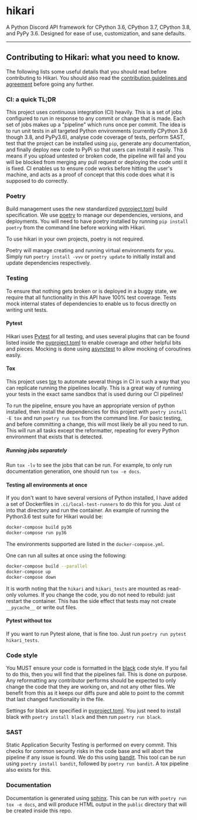 # hikari

A Python Discord API framework for CPython 3.6, CPython 3.7, CPython 3.8, and PyPy 3.6. Designed for ease of use,
customization, and sane defaults.

----

## Contributing to Hikari: what you need to know.

The following lists some useful details that you should read before contributing to Hikari. You should also read
the [contribution guidelines and agreement](CONTRIBUTING.md) before going any further.

### CI: a quick TL;DR

This project uses continuous integration (CI) heavily. This is a set of jobs configured to run in response to any
commit or change that is made. Each set of jobs makes up a "pipeline" which runs once per commit. The idea is to run
unit tests in all targeted Python environments (currently CPython 3.6 though 3.8, and PyPy3.6), analyse code coverage
of tests, perform SAST, test that the project can be installed using `pip`, generate any documentation, 
and finally deploy new code to PyPi so that users can install it easily. This means if you upload untested or broken
code, the pipeline will fail and you will be blocked from merging any pull request or deploying the code until it is
fixed. CI enables us to ensure code works before hitting the user's machine, and acts as a proof of concept that this
code does what it is supposed to do correctly.

### Poetry

Build management uses the new standardized [pyproject.toml](pyproject.toml) build specification. We use [poetry](https://poetry.eustace.io/)
to manage our dependencies, versions, and deployments. You will need to have poetry installed by running
`pip install poetry` from the command line before working with Hikari.

To use hikari in your own projects, poetry is not required.

Poetry will manage creating and running virtual environments for you. Simply run `poetry install -vvv` or `poetry update`
to initially install and update dependencies respectively.

### Testing

To ensure that nothing gets broken or is deployed in a buggy state, we require that all functionality
in this API have 100% test coverage. Tests mock internal states of dependencies to enable us to focus directly
on writing unit tests.

#### Pytest

Hikari uses [Pytest](https://docs.pytest.org/en/latest/) for all testing, and uses several plugins that can be found
listed inside the [pyproject.toml](pyproject.toml) to enable coverage and other helpful bits and pieces. Mocking is done
using [asynctest](https://github.com/Martiusweb/asynctest) to allow mocking of coroutines easily. 

#### Tox

This project uses [tox](https://tox.readthedocs.io/en/latest/) to automate several things in CI in such a way that you 
can replicate running the pipelines locally. This is a great way of running your tests in the exact same sandbox that is
used during our CI pipelines!

To run the pipeline, ensure you have an appropriate version of python installed, then install the dependencies for this
project with `poetry install -E tox` and run `poetry run tox` from the command line. 
For basic testing, and before committing a change, this will most likely be all you need to run. 
This will run all tasks except the reformatter, repeating for every Python environment that exists that is detected.

##### Running jobs separately

Run `tox -lv` to see the jobs that can be run. For example, to only run documentation generation, one should run 
`tox -e docs`.

#### Testing all environments at once

If you don't want to have several versions of Python installed, I have added a set of Dockerfiles in `.ci/local-test-runners` 
to do this for you. Just `cd` into that directory and run the container. An example of running the Python3.6 test suite
for Hikari would be:

```bash
docker-compose build py36
docker-compose run py36
```

The environments supported are listed in the `docker-compose.yml`.

One can run all suites at once using the following:

```bash
docker-compose build --parallel
docker-compose up
docker-compose down
```

It is worth noting that the `hikari` and `hikari_tests` are mounted as read-only volumes. If you change the
code, you do not need to rebuild: just restart the container. This has the side effect that tests may not
create `__pycache__` or write out files.

#### Pytest without tox

If you want to run Pytest alone, that is fine too. Just run `poetry run pytest hikari_tests`.

### Code style

You MUST ensure your code is formatted in the [black](https://github.com/python/black) code style. If you fail to do 
this, then you will find that the pipelines fail. This is done on purpose. Any reformatting any contributor performs
should be expected to only change the code that they are working on, and not any other files. We benefit from this as it
keeps our diffs pure and able to point to the commit that last changed functionality in the file.

Settings for black are specified in [pyproject.toml](pyproject.toml). You just need to install black with 
`poetry install black` and then run `poetry run black`.

### SAST

Static Application Security Testing is performed on every commit. This checks for common security risks in the code base
and will abort the pipeline if any issue is found. We do this using [bandit](https://github.com/PyCQA/bandit). This tool
can be run using `poetry install bandit`, followed by `poetry run bandit`. A tox pipeline also exists for this.

### Documentation

Documentation is generated using [sphinx](http://www.sphinx-doc.org/en/master/). This can be run with 
`poetry run tox -e docs`, and will produce HTML output in the `public` directory that will be created inside this repo.
